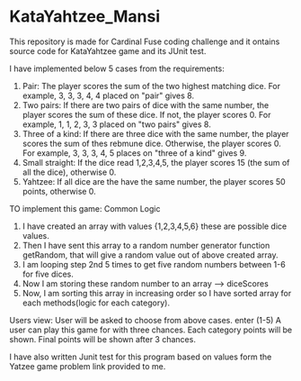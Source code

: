 # KataYahtzee_Mansi
This repository is made for Cardinal Fuse coding challenge and it ontains source code for KataYahtzee game and its JUnit test.

I have implemented below 5 cases from the requirements:
1. Pair: The player scores the sum of the two highest matching dice. For example, 3, 3, 3, 4, 4 placed on "pair" gives 8.
2. Two pairs: If there are two pairs of dice with the same number, the player scores the sum of these dice. If not, the player scores 0. For example, 1, 1, 2, 3, 3 placed on "two pairs" gives 8.
3. Three of a kind: If there are three dice with the same number, the player scores the sum of thes rebmune dice. Otherwise, the player scores 0. For example, 3, 3, 3, 4, 5 places on "three of a kind" gives 9.
4. Small straight: If the dice read 1,2,3,4,5, the player scores 15 (the sum of all the dice), otherwise 0.
5. Yahtzee: If all dice are the have the same number, the player scores 50 points, otherwise 0.

TO implement this game:
Common Logic
1. I have created an array with values {1,2,3,4,5,6} these are possible dice values. 
2. Then I have sent this array to a random number generator function getRandom, that will give a random value out of above created array.
3. I am looping step 2nd 5 times to get five random numbers between 1-6 for five dices.
4. Now I am storing these random number to an array --> diceScores
5. Now, I am sorting this array in increasing order so I have sorted array for each methods(logic for each category).

Users view:
User will be asked to choose from above cases. enter (1-5)
A user can play this game for with three chances.
Each category points will be shown.
Final points will be shown after 3 chances.

I have also written Junit test for this program based on values form the Yatzee game problem link provided to me. 


